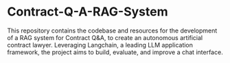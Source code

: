 # Contract-Q-A-RAG-System
This repository contains the codebase and resources for the development of a RAG system for Contract Q&amp;A, to create an autonomous artificial contract lawyer. Leveraging Langchain, a leading LLM application framework, the project aims to build, evaluate, and improve a chat interface.
